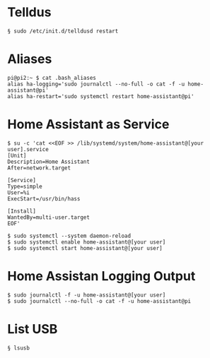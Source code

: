 # Telldus

```
§ sudo /etc/init.d/telldusd restart
```

# Aliases

```
pi@pi2:~ $ cat .bash_aliases 
alias ha-logging='sudo journalctl --no-full -o cat -f -u home-assistant@pi'
alias ha-restart='sudo systemctl restart home-assistant@pi'
```

# Home Assistant as Service

```
$ su -c 'cat <<EOF >> /lib/systemd/system/home-assistant@[your user].service
[Unit]
Description=Home Assistant
After=network.target

[Service]
Type=simple
User=%i
ExecStart=/usr/bin/hass

[Install]
WantedBy=multi-user.target
EOF'
```

```
$ sudo systemctl --system daemon-reload
$ sudo systemctl enable home-assistant@[your user]
$ sudo systemctl start home-assistant@[your user]
```

# Home Assistan Logging Output

```
$ sudo journalctl -f -u home-assistant@[your user]
$ sudo journalctl --no-full -o cat -f -u home-assistant@pi
```

# List USB

```
§ lsusb
```
